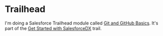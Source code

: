 # Trailhead

I'm doing a Salesforce Trailhead module called [Git and GitHub Basics](https://trailhead.salesforce.com/trails/sfdx_get_started/modules/git-and-git-hub-basics/units/work-with-the-git-hub-workflow). It's part of the [Get Started with SalesforceDX](https://trailhead.salesforce.com/trails/sfdx_get_started/modules/git-and-git-hub-basics/units/work-with-the-git-hub-workflow) trail.
